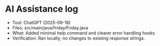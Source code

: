 # AI Assistance log

- Tool: ChatGPT (2025-09-18)
- Files: src/main/java/friday/Friday.java
- What: Added minimal help command and clearer error handling hooks
- Verification: Ran locally; no changes to existing response strings.
